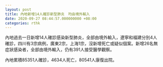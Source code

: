 ```yaml
---
layout: post
title: 內地新增14人確診新型肺炎　均由境外輸入
date: 2020-09-27 08:44:57.000000000 +08:00
categories: rthk
---
```


內地過去一日新增14人確診感染新型肺炎，全部由境外輸入，遼寧和福建分別4人確診，四川有3宗病例，廣東2宗，上海1宗，沒新增死亡或疑似個案。新增26名無症狀感染者，全部由境外輸入，仍有391人接受醫學觀察。

內地累積85351人確診，4634人死亡，80541人康復出院。
